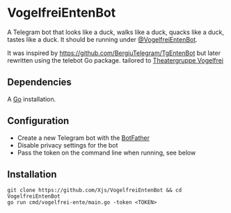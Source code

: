 # VogelfreiEntenBot
A Telegram bot that looks like a duck, walks like a duck, quacks like a duck, tastes like a duck.
It should be running under [@VogelfreiEntenBot](https://t.me/VogelfreiEntenBot).

It was inspired by https://github.com/BergiuTelegram/TgEntenBot but later rewritten using the telebot Go package.
tailored to [Theatergruppe Vogelfrei](http://vogelfrei.in-hd.de)

## Dependencies
A [Go](https://golang.org) installation.

## Configuration
* Create a new Telegram bot with the [BotFather](https://telegram.me/botfather)
* Disable privacy settings for the bot
* Pass the token on the command line when running, see below

## Installation
```shell
git clone https://github.com/Xjs/VogelfreiEntenBot && cd VogelfreiEntenBot
go run cmd/vogelfrei-ente/main.go -token <TOKEN>
```
